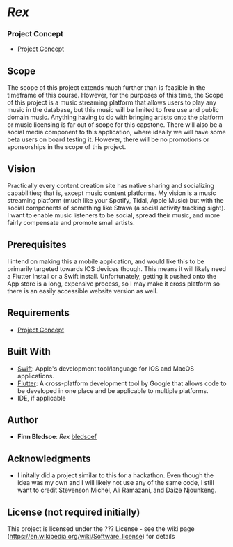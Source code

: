 # *Rex*

### Project Concept
- [Project Concept](https://github.com/CSC493-Computing-Design-Practicum/csc493-cdp-bledsoef)

## Scope

The scope of this project extends much further than is feasible in the timeframe of this course. However, for the purposes of this time, the Scope of this project is a music streaming platform that allows users to play any music in the database, but this music will be limited to free use and public domain music. Anything having to do with bringing artists onto the platform or music licensing is far out of scope for this capstone. There will also be a social media component to this application, where ideally we will have some beta users on board testing it. However, there will be no promotions or sponsorships in the scope of this project.

## Vision
Practically every content creation site has native sharing and socializing capabilities; that is, except music content platforms. My vision is a music streaming platform (much like your Spotify, Tidal, Apple Music) but with the social components of something like Strava (a social activity tracking sight). I want to enable music listeners to be social, spread their music, and more fairly compensate and promote small artists.

## Prerequisites

I intend on making this a mobile application, and would like this to be primarily targeted towards IOS devices though. This means it will likely need a Flutter Install or a Swift install. Unfortunately, getting it pushed onto the App store is a long, expensive process, so I may make it cross platform so there is an easily accessible website version as well.

## Requirements
- [Project Concept](https://github.com/CSC493-Computing-Design-Practicum/csc493-cdp-bledsoef/requirements.md)

## Built With

- [Swift]([http://www.aframework1.io/](https://www.swift.org/)): Apple's development tool/language for IOS and MacOS applications.
- [Flutter](https://flutter.dev/): A cross-platform development tool by Google that allows code to be developed in one place and be applicable to multiple platforms.
- IDE, if applicable

## Author

- **Finn Bledsoe**: *Rex* [bledsoef]((https://github.com/bledsoef))

## Acknowledgments

- I initally did a project similar to this for a hackathon. Even though the idea was my own and I will likely not use any of the same code, I still want to credit Stevenson Michel, Ali Ramazani, and Daize Njounkeng.

## License (not required initially)

This project is licensed under the ??? License - see the wiki page (https://en.wikipedia.org/wiki/Software_license) for details

